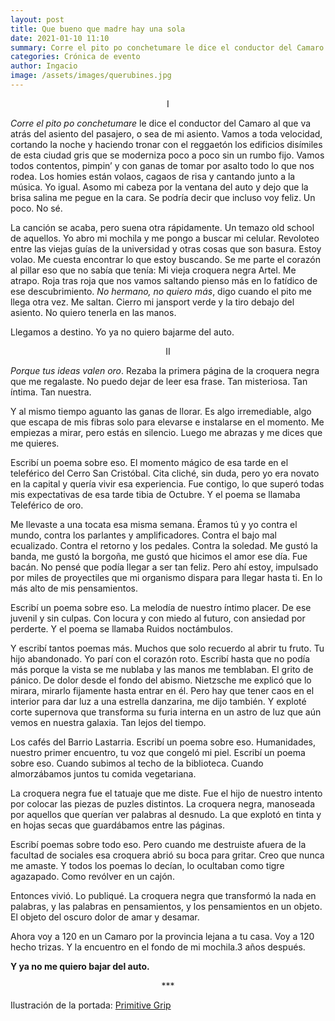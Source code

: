 ```yaml
---
layout: post
title: Que bueno que madre hay una sola
date: 2021-01-10 11:10
summary: Corre el pito po conchetumare le dice el conductor del Camaro al que va atrás del asiento del  pasajero, o sea de mi asiento. Vamos a toda velocidad, cortando la noche y haciendo tronar con el reggaetón los edificios disímiles de esta ciudad gris que se moderniza poco a poco sin un rumbo fijo. Vamos todos contentos, pimpin’ y con ganas de tomar por asalto todo lo que nos rodea.
categories: Crónica de evento
author: Ingacio
image: /assets/images/querubines.jpg
---
```



<center>I</center>

*Corre el pito po conchetumare* le dice el conductor del Camaro al que va atrás del asiento del  pasajero, o sea de mi asiento. Vamos a toda velocidad, cortando la noche y haciendo tronar con el  reggaetón los edificios disímiles de esta ciudad gris que se moderniza poco a poco sin un rumbo  fijo. Vamos todos contentos, pimpin’ y con ganas de tomar por asalto todo lo que nos rodea. Los  homies están volaos, cagaos de risa y cantando junto a la música. Yo igual. Asomo mi cabeza por la  ventana del auto y dejo que la brisa salina me pegue en la cara. Se podría decir que incluso voy  feliz. Un poco. No sé.

La canción se acaba, pero suena otra rápidamente. Un temazo old school de aquellos. Yo abro mi  mochila y me pongo a buscar mi celular. Revoloteo entre las viejas guías de la universidad y otras  cosas que son basura. Estoy volao. Me cuesta encontrar lo que estoy buscando. Se me parte el corazón al pillar eso que no sabía que tenía: Mi vieja croquera negra Artel. Me atrapo. Roja tras roja que nos vamos saltando pienso más en lo fatídico de ese descubrimiento. *No hermano, no  quiero más*, digo cuando el pito me llega otra vez. Me saltan. Cierro mi jansport verde y la tiro  debajo del asiento. No quiero tenerla en las manos.

Llegamos a destino. Yo ya no quiero bajarme del auto.

<center>II</center>

*Porque tus ideas valen oro*. Rezaba la primera página de la croquera negra que me regalaste. No puedo dejar de leer esa frase. Tan misteriosa. Tan íntima. Tan nuestra.

Y al mismo tiempo aguanto las ganas de llorar. Es algo irremediable, algo que escapa de mis fibras  solo para elevarse e instalarse en el momento. Me empiezas a mirar, pero estás en silencio. Luego  me abrazas y me dices que me quieres.  

Escribí un poema sobre eso. El momento mágico de esa tarde en el teleférico del Cerro San  Cristóbal. Cita cliché, sin duda, pero yo era novato en la capital y quería vivir esa experiencia. Fue  contigo, lo que superó todas mis expectativas de esa tarde tibia de Octubre. Y el poema se llamaba  Teleférico de oro.

Me llevaste a una tocata esa misma semana. Éramos tú y yo contra el mundo, contra los parlantes  y amplificadores. Contra el bajo mal ecualizado. Contra el retorno y los pedales. Contra la soledad.  Me gustó la banda, me gustó la borgoña, me gustó que hicimos el amor ese día. Fue bacán. No  pensé que podía llegar a ser tan feliz. Pero ahí estoy, impulsado por miles de proyectiles que mi  organismo dispara para llegar hasta ti. En lo más alto de mis pensamientos.

Escribí un poema sobre eso. La melodía de nuestro íntimo placer. De ese juvenil y sin culpas. Con  locura y con miedo al futuro, con ansiedad por perderte. Y el poema se llamaba Ruidos noctámbulos.

Y escribí tantos poemas más. Muchos que solo recuerdo al abrir tu fruto. Tu hijo abandonado. Yo  parí con el corazón roto. Escribí hasta que no podía más porque la vista se me nublaba y las manos  me temblaban. El grito de pánico. De dolor desde el fondo del abismo. Nietzsche me explicó que lo  mirara, mirarlo fijamente hasta entrar en él. Pero hay que tener caos en el interior para dar luz a  una estrella danzarina, me dijo también. Y exploté corte supernova que transforma su furia interna en un astro de luz que aún vemos en nuestra galaxia. Tan lejos del tiempo.

Los cafés del Barrio Lastarria. Escribí un poema sobre eso. Humanidades, nuestro primer  encuentro, tu voz que congeló mi piel. Escribí un poema sobre eso. Cuando subimos al techo de la  biblioteca. Cuando almorzábamos juntos tu comida vegetariana.  

La croquera negra fue el tatuaje que me diste. Fue el hijo de nuestro intento por colocar las piezas  de puzles distintos. La croquera negra, manoseada por aquellos que querían ver palabras al  desnudo. La que explotó en tinta y en hojas secas que guardábamos entre las páginas.  

Escribí poemas sobre todo eso. Pero cuando me destruiste afuera de la facultad de sociales esa croquera abrió su boca para gritar. Creo que nunca me amaste. Y todos los poemas lo decían, lo  ocultaban como tigre agazapado. Como revólver en un cajón.  

Entonces vivió. Lo publiqué. La croquera negra que transformó la nada en palabras, y las palabras  en pensamientos, y los pensamientos en un objeto. El objeto del oscuro dolor de amar y desamar.  

Ahora voy a 120 en un Camaro por la provincia lejana a tu casa. Voy a 120 hecho trizas. Y la  encuentro en el fondo de mi mochila.3 años después.

**Y ya no me quiero bajar del auto.**




<center> *** </center>

Ilustración de la portada: [Primitive Grip](https://www.primitivegrip.com/)
